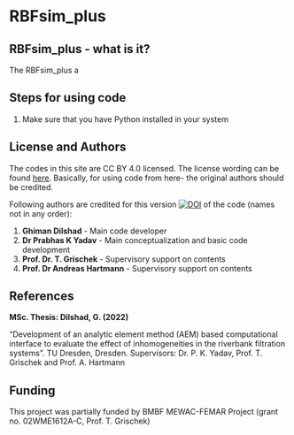 # RBFsim_plus

## RBFsim_plus - what is it?

The RBFsim_plus a

## Steps for using code 

1. Make sure that you have Python installed in your system

## License and Authors
The codes in this site are CC BY 4.0 licensed. The license wording can be found [here](https://creativecommons.org/licenses/by/4.0/).
Basically, for using code from here- the original authors should be credited.


Following authors are credited for this version [![DOI](https://zenodo.org/badge/576731061.svg)](https://zenodo.org/badge/latestdoi/576731061)
of the code (names not in any order):

1. **Ghiman Dilshad** - Main code developer
2. **Dr Prabhas K Yadav** - Main conceptualization and basic code development
7. **Prof. Dr. T. Grischek** - Supervisory support on contents
4. **Prof. Dr Andreas Hartmann** - Supervisory support on contents





## References

**MSc. Thesis: Dilshad, G. (2022)**


“Development of an analytic element method (AEM) based computational interface to evaluate the effect of inhomogeneities in the riverbank filtration systems”.
TU Dresden, Dresden. Supervisors: Dr. P. K. Yadav, Prof. T. Grischek and Prof. A. Hartmann

## Funding

This project was partially funded by BMBF MEWAC-FEMAR Project (grant no. 02WME1612A-C, Prof. T. Grischek)
